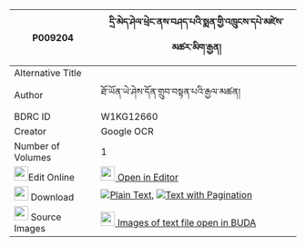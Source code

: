 |P009204|དྲི་མེད་ཤེལ་ཕྲེང་ནས་བཤད་པའི་སྨན་གྱི་འཁྲུངས་དཔེ་མཛེས་མཚར་མིག་རྒྱན། 
| --- | --- 
|Alternative Title |
|Author| ཐོ་ཡོན་ཡེ་ཤེས་དོན་གྲུབ་བསྟན་པའི་རྒྱལ་མཚན།
|BDRC ID | W1KG12660
|Creator | Google OCR
|Number of Volumes| 1
|<img width="25" src="https://img.icons8.com/color/25/000000/edit-property.png">Edit Online| [<img width="25" src="https://avatars.githubusercontent.com/u/45091458?s=200&v=4"> Open in Editor](http://editor.openpecha.org/P009204)
|<img width="25" src="https://img.icons8.com/fluent/48/000000/download-2.png"/>  Download | [![](https://img.icons8.com/color/20/000000/txt.png)Plain Text](https://github.com/Openpecha/P009204/releases/download/v1/drime_shel_treng_ne_shepa_i_me_plain_P009204.zip), [![](https://img.icons8.com/color/20/000000/txt.png)Text with Pagination](https://github.com/Openpecha/P009204/releases/download/v1/drime_shel_treng_ne_shepa_i_me_pages_P009204.zip)
|<img width="25" src="https://img.icons8.com/plasticine/100/000000/pictures-folder.png"/>  Source Images | [<img width="25" src="https://library.bdrc.io/icons/BUDA-small.svg"> Images of text file open in BUDA](https://library.bdrc.io/show/bdr:W1KG12660)